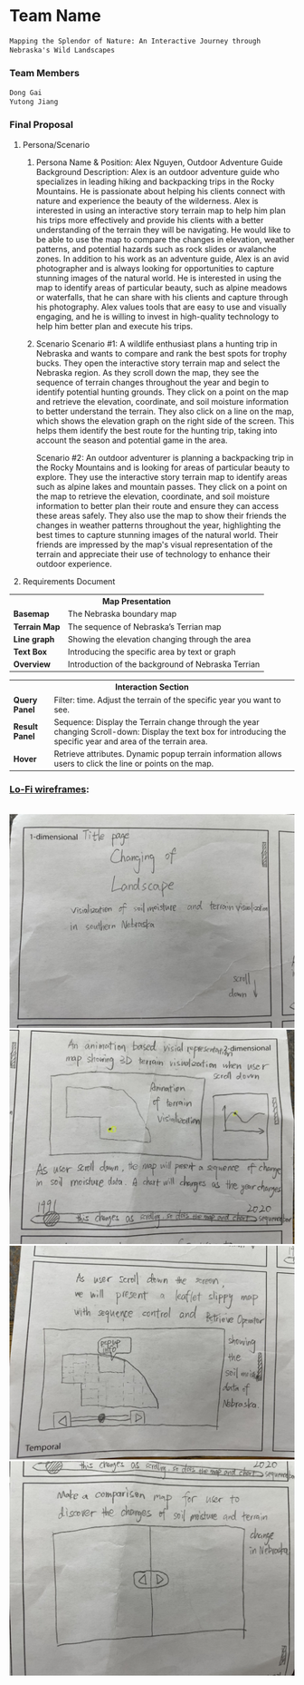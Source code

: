 # Team Name
    Mapping the Splendor of Nature: An Interactive Journey through Nebraska's Wild Landscapes
### Team Members
    Dong Gai
    Yutong Jiang
### Final Proposal
1. Persona/Scenario
    1. Persona
        Name & Position: Alex Nguyen, Outdoor Adventure Guide
        Background Description: Alex is an outdoor adventure guide who specializes in leading hiking and backpacking trips in the Rocky Mountains. He is passionate about helping his clients connect with nature and experience the beauty of the wilderness. Alex is interested in using an interactive story terrain map to help him plan his trips more effectively and provide his clients with a better understanding of the terrain they will be navigating. He would like to be able to use the map to compare the changes in elevation, weather patterns, and potential hazards such as rock slides or avalanche zones.
        In addition to his work as an adventure guide, Alex is an avid photographer and is always looking for opportunities to capture stunning images of the natural world. He is interested in using the map to identify areas of particular beauty, such as alpine meadows or waterfalls, that he can share with his clients and capture through his photography. Alex values tools that are easy to use and visually engaging, and he is willing to invest in high-quality technology to help him better plan and execute his trips.

    2. Scenario
        Scenario #1: A wildlife enthusiast plans a hunting trip in Nebraska and wants to compare and rank the best spots for trophy bucks. They open the interactive story terrain map and select the Nebraska region. As they scroll down the map, they see the sequence of terrain changes throughout the year and begin to identify potential hunting grounds. They click on a point on the map and retrieve the elevation, coordinate, and soil moisture information to better understand the terrain. They also click on a line on the map, which shows the elevation graph on the right side of the screen. This helps them identify the best route for the hunting trip, taking into account the season and potential game in the area.

        Scenario #2: An outdoor adventurer is planning a backpacking trip in the Rocky Mountains and is looking for areas of particular beauty to explore. They use the interactive story terrain map to identify areas such as alpine lakes and mountain passes. They click on a point on the map to retrieve the elevation, coordinate, and soil moisture information to better plan their route and ensure they can access these areas safely. They also use the map to show their friends the changes in weather patterns throughout the year, highlighting the best times to capture stunning images of the natural world. Their friends are impressed by the map's visual representation of the terrain and appreciate their use of technology to enhance their outdoor experience.

2. Requirements Document
<table> <tr><th colspan="2">Map Presentation</th></tr>
<tr><td><b>Basemap</b></td>	<td>The Nebraska boundary map </td></tr>
<tr><td><b>Terrain Map</b></td>	<td>The sequence of Nebraska’s Terrian map </td></tr>
<tr><td><b>Line graph</b></td>	<td>Showing the elevation changing through the area</td></tr>
<tr><td><b>Text Box</b></td>	<td>Introducing the specific area by text or graph </td></tr>
<tr><td><b>Overview</b></td>	<td>Introduction of the background of Nebraska Terrian  </td></tr>

<table> <tr><th colspan="2">Interaction Section</th></tr>
<tr><td><b>Query Panel</b></td>	<td>Filter: time. Adjust the terrain of the specific year you want to see.</td></tr>
<tr><td><b>Result Panel</b></td>	<td>Sequence: Display the Terrain change through the year changing
Scroll-down: Display the text box for introducing the specific year and area of the terrain area. 
</td></tr>
<tr><td><b>Hover</b></td> <td>Retrieve attributes. Dynamic popup terrain information allows users to click the line or points on the map.</td></tr>
</table>

<h3><b><ins>Lo-Fi wireframes</ins>:</b></h3>
<br>
<img src = "https://github.com/daniell23/2023_FinalProject/blob/main/img/wireframe1.jpg">
<img src = "https://github.com/daniell23/2023_FinalProject/blob/main/img/wireframe2.jpg">
<img src = "https://github.com/daniell23/2023_FinalProject/blob/main/img/wireframe3.jpg">
<img src = "https://github.com/daniell23/2023_FinalProject/blob/main/img/wireframe4.jpg">




